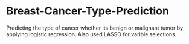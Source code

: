 # Breast-Cancer-Type-Prediction

Predicting the type of cancer whether its benign or malignant tumor by applying logistic regression. Also used LASSO for varible selections.
